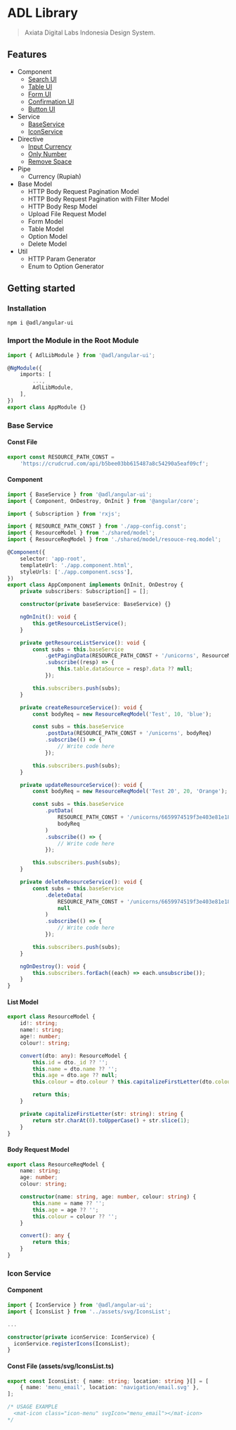 # ADL Library

> Axiata Digital Labs Indonesia Design System.

## Features

- Component
  - [Search UI](https://github.com/abudygold/Angular-UI?tab=readme-ov-file#search-ui-component)
  - [Table UI](https://github.com/abudygold/Angular-UI/blob/main/README-TABLE.md)
  - [Form UI](https://github.com/abudygold/Angular-UI/blob/main/README-FORM.md)
  - [Confirmation UI](https://github.com/abudygold/Angular-UI/blob/main/README-CONFIRMATION.md)
  - [Button UI](https://github.com/abudygold/Angular-UI?tab=readme-ov-file#button-ui-component)
- Service
  - [BaseService](https://github.com/abudygold/Angular-UI/blob/main/README-SERVICE.md#base-service)
  - [IconService](https://github.com/abudygold/Angular-UI/blob/main/README-SERVICE.md#icon-service)
- Directive
  - [Input Currency](https://github.com/abudygold/Angular-UI/blob/main/README-DIRECTIVE.md#input-currency)
  - [Only Number](https://github.com/abudygold/Angular-UI/blob/main/README-DIRECTIVE.md#only-number)
  - [Remove Space](https://github.com/abudygold/Angular-UI/blob/main/README-DIRECTIVE.md#remove-space)
- Pipe
  - Currency (Rupiah)
- Base Model
  - HTTP Body Request Pagination Model
  - HTTP Body Request Pagination with Filter Model
  - HTTP Body Resp Model
  - Upload File Request Model
  - Form Model
  - Table Model
  - Option Model
  - Delete Model
- Util
  - HTTP Param Generator
  - Enum to Option Generator

## Getting started

### Installation

```shell
npm i @adl/angular-ui
```

### Import the Module in the Root Module

```typescript
import { AdlLibModule } from '@adl/angular-ui';

@NgModule({
	imports: [
		...,
		AdlLibModule,
	],
})
export class AppModule {}
```

### Base Service

#### Const File

```typescript
export const RESOURCE_PATH_CONST =
	'https://crudcrud.com/api/b5bee03bb615487a8c54290a5eaf09cf';
```

#### Component

```typescript
import { BaseService } from '@adl/angular-ui';
import { Component, OnDestroy, OnInit } from '@angular/core';

import { Subscription } from 'rxjs';

import { RESOURCE_PATH_CONST } from './app-config.const';
import { ResourceModel } from './shared/model';
import { ResourceReqModel } from './shared/model/resouce-req.model';

@Component({
	selector: 'app-root',
	templateUrl: './app.component.html',
	styleUrls: ['./app.component.scss'],
})
export class AppComponent implements OnInit, OnDestroy {
	private subscribers: Subscription[] = [];

	constructor(private baseService: BaseService) {}

	ngOnInit(): void {
		this.getResourceListService();
	}

	private getResourceListService(): void {
		const subs = this.baseService
			.getPagingData(RESOURCE_PATH_CONST + '/unicorns', ResourceModel)
			.subscribe((resp) => {
				this.table.dataSource = resp?.data ?? null;
			});

		this.subscribers.push(subs);
	}

	private createResourceService(): void {
		const bodyReq = new ResourceReqModel('Test', 10, 'blue');

		const subs = this.baseService
			.postData(RESOURCE_PATH_CONST + '/unicorns', bodyReq)
			.subscribe(() => {
				// Write code here
			});

		this.subscribers.push(subs);
	}

	private updateResourceService(): void {
		const bodyReq = new ResourceReqModel('Test 20', 20, 'Orange');

		const subs = this.baseService
			.putData(
				RESOURCE_PATH_CONST + '/unicorns/6659974519f3e403e81e18a6',
				bodyReq
			)
			.subscribe(() => {
				// Write code here
			});

		this.subscribers.push(subs);
	}

	private deleteResourceService(): void {
		const subs = this.baseService
			.deleteData(
				RESOURCE_PATH_CONST + '/unicorns/6659974519f3e403e81e18a6',
				null
			)
			.subscribe(() => {
				// Write code here
			});

		this.subscribers.push(subs);
	}

	ngOnDestroy(): void {
		this.subscribers.forEach((each) => each.unsubscribe());
	}
}
```

#### List Model

```typescript
export class ResourceModel {
	id!: string;
	name!: string;
	age!: number;
	colour!: string;

	convert(dto: any): ResourceModel {
		this.id = dto._id ?? '';
		this.name = dto.name ?? '';
		this.age = dto.age ?? null;
		this.colour = dto.colour ? this.capitalizeFirstLetter(dto.colour) : '';

		return this;
	}

	private capitalizeFirstLetter(str: string): string {
		return str.charAt(0).toUpperCase() + str.slice(1);
	}
}
```

#### Body Request Model

```typescript
export class ResourceReqModel {
	name: string;
	age: number;
	colour: string;

	constructor(name: string, age: number, colour: string) {
		this.name = name ?? '';
		this.age = age ?? '';
		this.colour = colour ?? '';
	}

	convert(): any {
		return this;
	}
}
```

### Icon Service

#### Component

```typescript
import { IconService } from '@adl/angular-ui';
import { IconsList } from '../assets/svg/IconsList';

...

constructor(private iconService: IconService) {
  iconService.registerIcons(IconsList);
}
```

#### Const File (assets/svg/IconsList.ts)

```typescript
export const IconsList: { name: string; location: string }[] = [
	{ name: 'menu_email', location: 'navigation/email.svg' },
];

/* USAGE EXAMPLE 
  <mat-icon class="icon-menu" svgIcon="menu_email"></mat-icon>
*/
```
